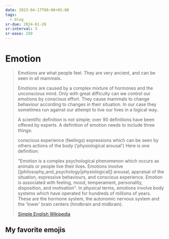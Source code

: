 ```yaml
---
date: 2023-04-17T00:00+03:00
tags:
  - blog
sr-due: 2024-01-28
sr-interval: 3
sr-ease: 250
---
```


# Emotion

> Emotions are what people feel. They are very ancient, and can be seen in all
> mammals.
>
> Emotions are caused by a complex mixture of hormones and the unconscious mind.
> Only with great difficulty can we control our emotions by conscious effort.
> They cause mammals to change behaviour according to changes in their
> situation. In our case they sometimes run against our attempt to live our
> lives in a logical way.
>
> A scientific definition is not simple; over 90 definitions have been offered
> by experts. A definition of emotion needs to include three things:
>
> conscious experience (feelings) expressions which can be seen by others
> actions of the body ('physiological arousal') Here is one definition:
>
> "Emotion is a complex psychological phenomenon which occurs as animals or
> people live their lives. Emotions involve
> [[philosophy_and_psychology|physiological]] arousal, appraisal of the
> situation, expressive behaviours, and conscious experience. Emotion is
> associated with feeling, mood, temperament, personality, disposition, and
> motivation". In physical terms, emotions involve body systems which have
> operated for hundreds of millions of years. These are the hormone system, the
> autonomic nervous system and the 'lower' brain centers (hindbrain and
> midbrain).
>
> [Simple English Wikipedia](https://simple.wikipedia.org/wiki/Emotion)

## My favorite emojis
